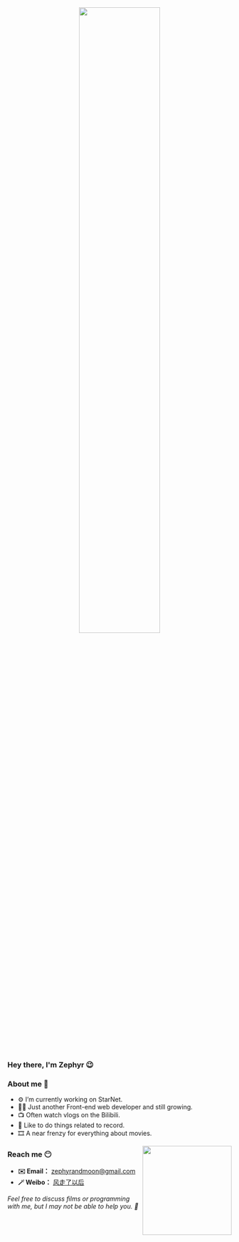 <div align="center">
  <img src='https://markdowncun.oss-cn-beijing.aliyuncs.com/dev-working_rounded.gif' width='60%'>
</div>

### Hey there, I'm Zephyr  😉

### About me 🤭
- ⚙️   I’m currently working on StarNet.
- 👨‍💻   Just another Front-end web developer and still growing.
- 📺   Often watch vlogs on the Bilibili.
- 📝   Like to do things related to record.
- 🎞️   A near frenzy for everything about movies.

<img align='right' src='https://markdowncun.oss-cn-beijing.aliyuncs.com/linux_rounded.gif' width='200'>

### Reach me 😶
- **✉️  Email：** zephyrandmoon@gmail.com
- **🪄  Weibo：** [风走了以后](https://weibo.com/u/3011512391)


*Feel free to discuss films or programming with me, but I may not be able to help you. 🤣*

